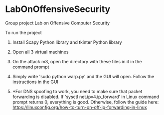 # LabOnOffensiveSecurity

Group project Lab on Offensive Computer Security

To run the project

1. Install Scapy Python library and tkinter Python library

2. Open all 3 virtual machines

2. On the attack m3, open the directory with these files in it in the command prompt

3. Simply write 'sudo python warp.py' and the GUI will open. Follow the instructions in the GUI

4. *For DNS spoofing to work, you need to make sure that packet forwarding is disabled. If 'sysctl net.ipv4.ip_forward' in Linux command prompt returns 0, everything is good. Otherwise, follow the guide here: https://linuxconfig.org/how-to-turn-on-off-ip-forwarding-in-linux
